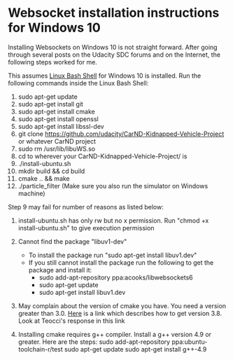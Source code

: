 # Websocket installation instructions for Windows 10

Installing Websockets on Windows 10 is not straight forward. After going through several posts on the Udacity SDC forums and on the Internet, the following steps worked for me.

This assumes [Linux Bash Shell](https://www.howtogeek.com/249966/how-to-install-and-use-the-linux-bash-shell-on-windows-10/) for Windows 10 is installed. Run the following commands inside the Linux Bash Shell:
1. sudo apt-get update
2. sudo apt-get install git
3. sudo apt-get install cmake
4. sudo apt-get install openssl
5. sudo apt-get install libssl-dev
6. git clone https://github.com/udacity/CarND-Kidnapped-Vehicle-Project or whatever CarND project
7. sudo rm /usr/lib/libuWS.so 
8. cd to wherever your CarND-Kidnapped-Vehicle-Project/ is
9. ./install-ubuntu.sh
10. mkdir build && cd build
11. cmake .. && make
12. ./particle_filter (Make sure you also run the simulator on Windows machine)

Step 9 may fail for number of reasons as listed below:

1. install-ubuntu.sh has only rw but no x permission. Run "chmod +x install-ubuntu.sh" to give execution permission
2. Cannot find the package "libuv1-dev"

	* To install the package run "sudo apt-get install libuv1.dev"
	* If you still cannot install the package run the following to get the package and install it:
		* sudo add-apt-repository ppa:acooks/libwebsockets6
		* sudo apt-get update
		* sudo apt-get install libuv1.dev		
3. May complain about the version of cmake you have. You need a version greater than 3.0. [Here](https://askubuntu.com/questions/355565/how-to-install-latest-cmake-version-in-linux-ubuntu-from-command-line) is a link which describes how to get version 3.8. Look at Teocci's response in this link
4. Installing cmake requires g++ compiler. Install a g++ version 4.9 or greater. Here are the steps:
	sudo add-apt-repository ppa:ubuntu-toolchain-r/test
	sudo apt-get update
	sudo apt-get install g++-4.9
